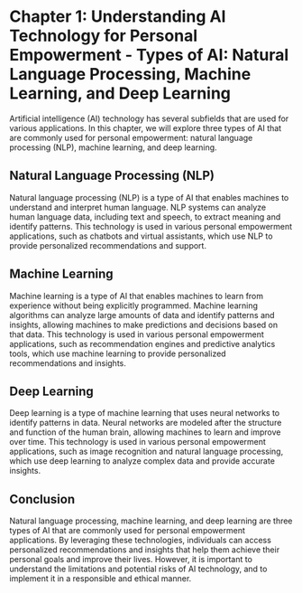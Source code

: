 Chapter 1: Understanding AI Technology for Personal Empowerment - Types of AI: Natural Language Processing, Machine Learning, and Deep Learning
===============================================================================================================================================

Artificial intelligence (AI) technology has several subfields that are used for various applications. In this chapter, we will explore three types of AI that are commonly used for personal empowerment: natural language processing (NLP), machine learning, and deep learning.

Natural Language Processing (NLP)
---------------------------------

Natural language processing (NLP) is a type of AI that enables machines to understand and interpret human language. NLP systems can analyze human language data, including text and speech, to extract meaning and identify patterns. This technology is used in various personal empowerment applications, such as chatbots and virtual assistants, which use NLP to provide personalized recommendations and support.

Machine Learning
----------------

Machine learning is a type of AI that enables machines to learn from experience without being explicitly programmed. Machine learning algorithms can analyze large amounts of data and identify patterns and insights, allowing machines to make predictions and decisions based on that data. This technology is used in various personal empowerment applications, such as recommendation engines and predictive analytics tools, which use machine learning to provide personalized recommendations and insights.

Deep Learning
-------------

Deep learning is a type of machine learning that uses neural networks to identify patterns in data. Neural networks are modeled after the structure and function of the human brain, allowing machines to learn and improve over time. This technology is used in various personal empowerment applications, such as image recognition and natural language processing, which use deep learning to analyze complex data and provide accurate insights.

Conclusion
----------

Natural language processing, machine learning, and deep learning are three types of AI that are commonly used for personal empowerment applications. By leveraging these technologies, individuals can access personalized recommendations and insights that help them achieve their personal goals and improve their lives. However, it is important to understand the limitations and potential risks of AI technology, and to implement it in a responsible and ethical manner.


